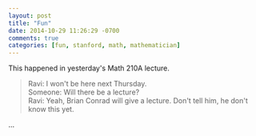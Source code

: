 ```yaml
---
layout: post
title: "Fun"
date: 2014-10-29 11:26:29 -0700
comments: true
categories: [fun, stanford, math, mathematician]
---
```


This happened in yesterday's Math 210A lecture.

> Ravi: I won't be here next Thursday.<br>
> Someone: Will there be a lecture?<br>
> Ravi: Yeah, Brian Conrad will give a lecture. Don't tell him, he don't know this yet.

...
